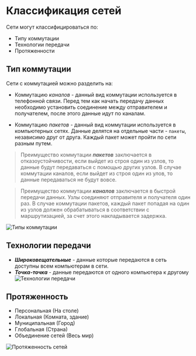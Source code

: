 # Классификация сетей
Сети могут классифицироваться по:
+ Типу коммутации
+ Технологии передачи
+ Протяженности

## Тип коммутации
Сети с коммутацией можно разделить на:
+ Коммутацию  _каналов_ - данный вид коммутации используется в телефонной связи. Перед тем как начать передачу данных необходимо установить соединение между отправителем и получателем, после этого данные идут по каналам. 

+ Коммутацию  _пакетов_ - данный вид коммутации используется в компьютерных сетях. Данные делятся на отдельные части - `пакеты`, независимо друг от друга. Каждый пакет может пройти по сети разным путем.

> Преимущество коммутации ***пакетов*** заключается в отказоустойчивости, если выйдет из строя один из узлов, то данные будут передаваться с помощью других узлов. В случае коммутации каналов, если выйдет из строя один из улов, то данные передаваться не будут вовсе.

> Преимущество коммутации ***каналов*** заключается в быстрой передачи данных. Узлы соединяют отправителя и получателя один раз. В случае коммутации пакетов, каждый пакет попадая на один из узлов должен обрабатываться в соответствии с маршрутизацией, за счет этого накладывается задержка. 

![Типы коммутации](https://zvondozvon.ru/wp-content/uploads/2019/07/commutation-paket.jpg)

## Технологии передачи
+ ***Широковещательные*** - данные которые передаются в сеть доступны всем компьютерам в сети.
+ ***Точка-точка*** - данные передаются от одного компьютера к другому
![Технологии передачи](https://media.proglib.io/wp-uploads/2018/01/Screenshot_5-3.jpg)

## Протяженность
+ Персональная (На столе)
+ Локальная (Комната, здание)
+ Муниципальная (Город)
+ Глобальная (Страна)
+ Объединение сетей (Весь мир)

![Протяженность сетей](https://media.proglib.io/wp-uploads/2018/01/Screenshot_6-4.jpg)